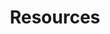 ---
layout: page
title: Resources
nav: false
nav_order: 2
dropdown: true
children: 
    - title: Computers
      permalink: /Computers/
    # - title: divider
    # - title: Software
    #   permalink: /Software/
    - title: divider
    - title: Courses
      permalink: /Courses/
---
